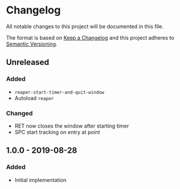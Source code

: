 # Changelog
All notable changes to this project will be documented in this file.

The format is based on [Keep a Changelog](http://keepachangelog.com/en/1.0.0/)
and this project adheres to [Semantic Versioning](http://semver.org/spec/v2.0.0.html).

## Unreleased
### Added
- `reaper-start-timer-and-quit-window`
- Autoload `reaper`

### Changed
- RET now closes the window after starting timer
- SPC start tracking on entry at point

## 1.0.0 - 2019-08-28
### Added
- Initial implementation
